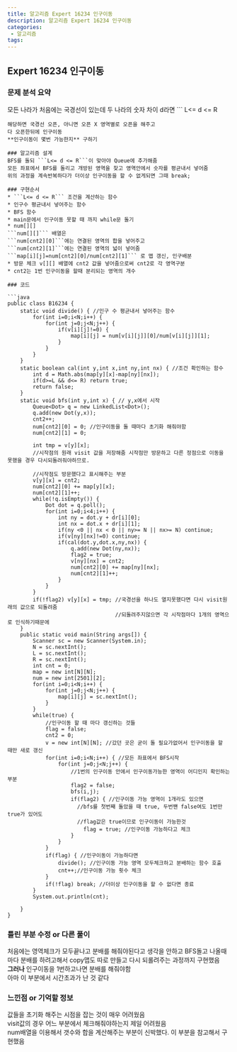 ```yaml
---
title: 알고리즘 Expert 16234 인구이동
description: 알고리즘 Expert 16234 인구이동
categories:
 - 알고리즘  
tags:
---
```

## Expert 16234 인구이동  
### 문제 분석 요약
모든 나라가 처음에는 국경선이 있는데
두 나라의 숫자 차이 d라면 ```
L<= d <= R
``` 조건을 확인하고  
해당하면 국경선 오픈, 아니면 오픈 X 영역별로 오픈을 해주고  
다 오픈한뒤에 인구이동  
**인구이동이 몇번 가능한지** 구하기    

### 알고리즘 설계  
BFS를 돌되 ```L<= d <= R```이 맞아야 Queue에 추가해줌  
모든 좌표에서 BFS를 돌리고 개방된 영역을 찾고 영역안에서 숫자를 평균내서 넣어줌  
위의 과정을 계속반복하다가 더이상 인구이동을 할 수 없게되면 그때 break;  

### 구현순서  
* ```L<= d <= R``` 조건을 계산하는 함수
* 인구수 평균내서 넣어주는 함수  
* BFS 함수  
* main문에서 인구이동 못할 때 까지 while문 돌기  
* num[][]
```num[][]``` 배열은  
```num[cnt2][0]```에는 연결된 영역의 합을 넣어주고  
```num[cnt2][1]```에는 연결된 영역의 넓이 넣어줌  
```map[i][j]=num[cnt2][0]/num[cnt2][1]``` 로 맵 갱신, 인구배분  
* 방문 체크 v[][] 배열에 cnt2 값을 넣어줌으로써 cnt2로 각 영역구분  
* cnt2는 1번 인구이동을 할때 분리되는 영역의 개수  

### 코드  

```java
public class B16234 {
	static void divide() { //인구 수 평균내서 넣어주는 함수
		for(int i=0;i<N;i++) {
			for(int j=0;j<N;j++) {
				if(v[i][j]!=0) {
					map[i][j] = num[v[i][j]][0]/num[v[i][j]][1];
				}
			}
		}
	}
	static boolean cal(int y,int x,int ny,int nx) { //조건 확인하는 함수
		int d = Math.abs(map[y][x]-map[ny][nx]);
		if(d>=L && d<= R) return true;
		return false;
	}
	static void bfs(int y,int x) { // y,x에서 시작
		Queue<Dot> q = new LinkedList<Dot>();
		q.add(new Dot(y,x));
		cnt2++;
		num[cnt2][0] = 0; //인구이동을 돌 때마다 초기화 해줘야함  
		num[cnt2][1] = 0;

		int tmp = v[y][x];
        //시작점의 원래 visit 값을 저장해줌 시작점만 방문하고 다른 정점으로 이동을 못했을 경우 다시되돌려줘야하므로.  

        //시작점도 방문했다고 표시해주는 부분
		v[y][x] = cnt2;
		num[cnt2][0] += map[y][x];
		num[cnt2][1]++;
		while(!q.isEmpty()) {
			Dot dot = q.poll();
			for(int i=0;i<4;i++) {
				int ny = dot.y + dr[i][0];
				int nx = dot.x + dr[i][1];
				if(ny <0 || nx < 0 || ny>= N || nx>= N) continue;
				if(v[ny][nx]!=0) continue;
				if(cal(dot.y,dot.x,ny,nx)) {
					q.add(new Dot(ny,nx));
					flag2 = true;
					v[ny][nx] = cnt2;
					num[cnt2][0] += map[ny][nx];
					num[cnt2][1]++;
				}
			}
		}
		if(!flag2) v[y][x] = tmp; //국경선을 하나도 열지못했다면 다시 visit원래의 값으로 되돌려줌
                                  //되돌려주지않으면 각 시작점마다 1개의 영역으로 인식하기때문에  
	}
	public static void main(String args[]) {
		Scanner sc = new Scanner(System.in);
		N = sc.nextInt();
		L = sc.nextInt();
		R = sc.nextInt();
		int cnt = 0;
		map = new int[N][N];
		num = new int[2501][2];
		for(int i=0;i<N;i++) {
			for(int j=0;j<N;j++) {
				map[i][j] = sc.nextInt();
			}
		}
		while(true) {
            //인구이동 할 때 마다 갱신하는 것들
			flag = false;
			cnt2 = 0;
			v = new int[N][N]; //갔던 곳은 굳이 돌 필요가없어서 인구이동을 할 때만 새로 갱신
			for(int i=0;i<N;i++) { //모든 좌표에서 BFS시작
				for(int j=0;j<N;j++) {
                    //1번의 인구이동 안에서 인구이동가능한 영역이 어디인지 확인하는 부분
					flag2 = false;
					bfs(i,j);
					if(flag2) { //인구이동 가능 영역이 1개라도 있으면
                      //bfs를 첫번째 돌았을 때 true, 두번짼 false여도 1번만 true가 있어도
                      //flag값은 true이므로 인구이동이 가능한것
						flag = true; //인구이동 가능하다고 체크
					}
				}
			}
			if(flag) { //인구이동이 가능하다면
				divide(); //인구이동 가능 영역 모두체크하고 분배하는 함수 호출
				cnt++;//인구이동 가능 횟수 체크
			}
			if(!flag) break; //더이상 인구이동을 할 수 없다면 종료
		}
		System.out.println(cnt);

	}
}

```
### 틀린 부분 수정 or 다른 풀이  
처음에는 영역체크가 모두끝나고 분배를 해줘야된다고 생각을 안하고
BFS돌고 나올때마다 분배를 하려고해서 copy맵도 따로 만들고 다시 되롤려주는 과정까지 구현했음  
**그러나** 인구이동을 1번하고나면 분배를 해줘야함  
아마 이 부분에서 시간초과가 난 것 같다  

### 느낀점 or 기억할 정보  
값들을 초기화 해주는 시점을 잡는 것이 매우 어려웠음  
visit값의 경우 어느 부분에서 체크해줘야하는지 제일 어려웠음  
num배열을 이용해서 갯수와 합을 계산해주는 부분이 신박했다. 이 부분을 참고해서 구현했음  
